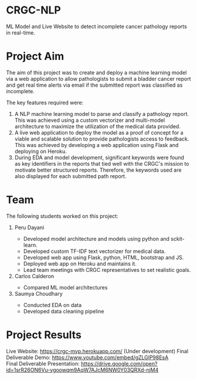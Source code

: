 # CRGC-NLP
ML Model and Live Website to detect incomplete cancer pathology reports in real-time.

# Project Aim

The aim of this project was to create and deploy a machine learning model via a web application to allow pathologists to submit a bladder cancer report and get real time alerts via email if the submitted report was classified as incomplete. 

The key features required were:
<ol class= "lead">
  <li> A NLP machine learning model to parse and classify a pathology report. This was achieved using a custom vectorizer and multi-model architecture to maximize the utilization of the medical data provided.</li>
  <li> A live web application to deploy the model as a proof of concept for a viable and scalable solution to provide pathologists access to feedback. This was achieved by developing a web application using Flask and deploying on Heroku.</li>
  <li> During EDA and model development, significant keywords were found as key identifiers in the reports that tied well with the CRGC's mission to motivate better structured reports. Therefore, the keywords used are also displayed for each submitted path report.</li>
</ol>

# Team

The following students worked on this project:
<ol class= "lead">
  <li> Peru Dayani</li>
      <ul>
        <li> Developed model architecture and models using python and sckit-learn.
        <li> Developed custom TF-IDF text vectorizer for medical data. 
        <li> Developed web app using Flask, python, HTML, bootstrap and JS.
        <li> Deployed web app on Heroku and maintains it.
        <li> Lead team meetings with CRGC representatives to set realistic goals.
      </ul>
  <li> Carlos Calderon</li>
        <ul>
          <li> Compared ML model architectures 
        </ul>       
  <li> Saumya Choudhary</li>
        <ul>
          <li> Conducted EDA on data
          <li> Developed data cleaning pipeline
        </ul>  
</ol>

# Project Results

Live Website: https://crgc-mvp.herokuapp.com/ (Under development)
Final Deliverable Demo: https://www.youtube.com/embed/gZLGlP98EsA
<br>
Final Deliverable Presentation: https://drive.google.com/open?id=1srR26ON6Vu-ygoowqm9AqW7AJcM6NW0Y03QRXd-njM4

